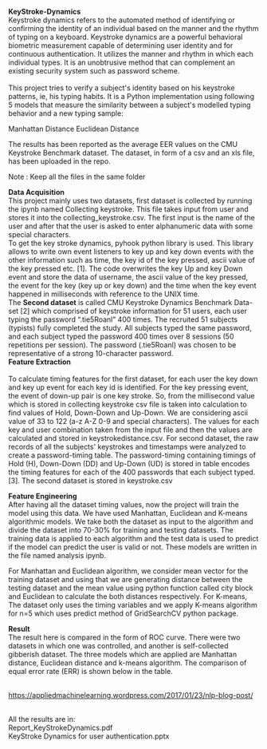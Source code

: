 **KeyStroke-Dynamics** <br/>
Keystroke dynamics refers to the automated method of identifying or confirming the identity of an individual based on the manner and the rhythm of typing on a keyboard. Keystroke dynamics are a powerful behavioral biometric measurement capable of determining user identity and for continuous authentication. It utilizes the manner and rhythm in which each individual types. It is an unobtrusive method that can complement an existing security system such as  password scheme.
<br/>
<br/>
This project tries to verify a subject's identity based on his keystroke patterns, ie, his typing habits.
It is a Python implementation using following 5 models that measure the similarity between a subject's modelled typing behavior and a new typing sample:

Manhattan Distance
Euclidean Distance

The results has been reported as the average EER values on the CMU Keystroke Benchmark dataset. The dataset, in form of a csv and an xls file, has been uploaded in the repo.

Note : Keep all the files in the same folder

**Data Acquisition** <br/>
This project mainly uses two datasets, first dataset is collected by running the ipynb named Collecting keystroke. This file takes input from user and stores it into the collecting_keystroke.csv. The first input is the name of the user and after that the user is asked to enter alphanumeric data with some special characters.<br/>
To get the key stroke dynamics, pyhook python library is used. This library allows to write own event listeners to key up and key down events with the other information such as time, the key id of the key pressed, ascii value of the key pressed etc. [1]. The code overwrites the key Up and key Down event and store the data of username, the ascii value of the key pressed, the event for the key (key up or key down) and the time when the key event happened in milliseconds with reference to the UNIX time.<br/>
The **Second dataset** is called CMU Keystroke Dynamics Benchmark Data-set [2] which comprised of keystroke information for 51 users, each user typing the password “.tie5Roanl” 400 times. The recruited 51 subjects (typists) fully completed the study. All subjects typed the same password, and each subject typed the password 400 times over 8 sessions (50 repetitions per session). The password (.tie5Roanl) was chosen to be representative of a strong 10-character password.
<br/>
**Feature Extraction**<br/>
<br/>To calculate timing features for the first dataset, for each user the key down and key up event for each key id is identified. For the key pressing event, the event of down-up pair is one key stroke. So, from the millisecond value which is stored in collecting keystroke csv file is taken into calculation to find values of Hold, Down-Down and Up-Down. We are considering ascii value of 33 to 122 (a-z A-Z 0-9 and special characters). The values for each key and user combination taken from the input file and then the values are calculated and stored in keystrokedistance.csv.
For second dataset, the raw records of all the subjects' keystrokes and timestamps were analyzed to create a password-timing table. The password-timing containing timings of Hold (H), Down-Down (DD) and Up-Down (UD) is stored in table encodes the timing features for each of the 400 passwords that each subject typed. [3]. The second dataset is stored in keystroke.csv

**Feature Engineering**
<br/>After having all the dataset timing values, now the project will train the model using this data. We have used Manhattan, Euclidean and K-means algorithmic models. We take both the dataset as input to the algorithm and divide the dataset into 70-30% for training and testing datasets. The training data is applied to each algorithm and the test data is used to predict if the model can predict the user is valid or not. These models are written in the file named analysis ipynb.<br/>

For Manhattan and Euclidean algorithm, we consider mean vector for the training dataset and using that we are generating distance between the testing dataset and the mean value using python function called city block and Euclidean to calculate the both distances respectively. For K-means, The dataset only uses the timing variables and we apply K-means algorithm for n=5 which uses predict method of GridSearchCV python package.<br/>

**Result**<br/>
The result here is compared in the form of ROC curve. There were two datasets in which one was controlled, and another is self-collected gibberish dataset. The three models which are applied are Manhattan distance, Euclidean distance and k-means algorithm. The comparison of equal error rate (ERR) is shown below in the table.

<br/>https://appliedmachinelearning.wordpress.com/2017/01/23/nlp-blog-post/

<br/>
All the results are in: <br/> Report_KeyStrokeDynamics.pdf<br/>
KeyStroke Dynamics for user authentication.pptx
